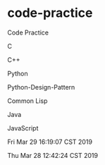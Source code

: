 # code-practice
Code Practice

C

C++

Python

Python-Design-Pattern

Common Lisp

Java

JavaScript

Fri Mar 29 16:19:07 CST 2019


Thu Mar 28 12:42:24 CST 2019

